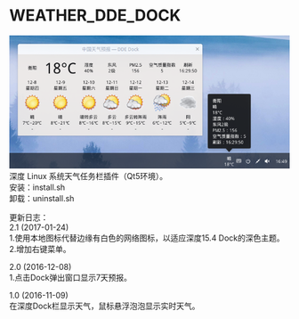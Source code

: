 # WEATHER_DDE_DOCK
![alt](preview.png)  
深度 Linux 系统天气任务栏插件（Qt5环境）。  
安装：install.sh  
卸载：uninstall.sh  
  
更新日志：  
2.1 (2017-01-24)  
1.使用本地图标代替边缘有白色的网络图标，以适应深度15.4 Dock的深色主题。  
2.增加右键菜单。  
  
2.0 (2016-12-08)  
1.点击Dock弹出窗口显示7天预报。  
  
1.0 (2016-11-09)  
在深度Dock栏显示天气，鼠标悬浮泡泡显示实时天气。